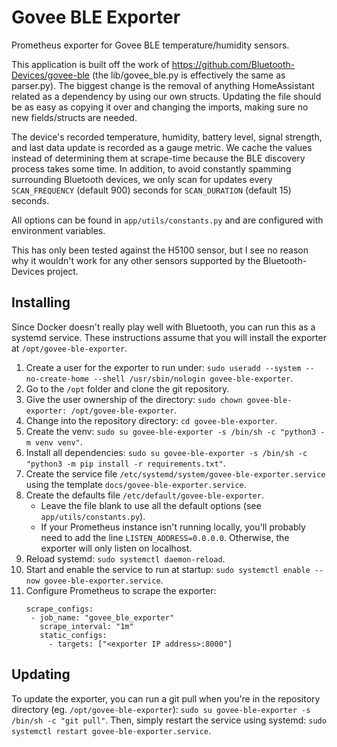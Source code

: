 # Govee BLE Exporter
Prometheus exporter for Govee BLE temperature/humidity sensors.

This application is built off the work of https://github.com/Bluetooth-Devices/govee-ble (the lib/govee_ble.py is effectively the same as parser.py).
The biggest change is the removal of anything HomeAssistant related as a dependency by using our own structs.
Updating the file should be as easy as copying it over and changing the imports, making sure no new fields/structs are needed.

The device's recorded temperature, humidity, battery level, signal strength, and last data update is recorded as a gauge metric.
We cache the values instead of determining them at scrape-time because the BLE discovery process takes some time.
In addition, to avoid constantly spamming surrounding Bluetooth devices, we only scan for updates every `SCAN_FREQUENCY` (default 900) seconds for `SCAN_DURATION` (default 15) seconds.

All options can be found in `app/utils/constants.py` and are configured with environment variables.

This has only been tested against the H5100 sensor, but I see no reason why it wouldn't work for any other sensors supported by the Bluetooth-Devices project.

## Installing
Since Docker doesn't really play well with Bluetooth, you can run this as a systemd service. These instructions assume that you will install the exporter at `/opt/govee-ble-exporter`.

1. Create a user for the exporter to run under: `sudo useradd --system --no-create-home --shell /usr/sbin/nologin govee-ble-exporter`.
1. Go to the `/opt` folder and clone the git repository.
1. Give the user ownership of the directory: `sudo chown govee-ble-exporter: /opt/govee-ble-exporter`.
1. Change into the repository directory: `cd govee-ble-exporter`.
1. Create the venv: `sudo su govee-ble-exporter -s /bin/sh -c "python3 -m venv venv"`.
1. Install all dependencies: `sudo su govee-ble-exporter -s /bin/sh -c "python3 -m pip install -r requirements.txt"`.
1. Create the service file `/etc/systemd/system/govee-ble-exporter.service` using the template `docs/govee-ble-exporter.service`.
1. Create the defaults file `/etc/default/govee-ble-exporter`.
   - Leave the file blank to use all the default options (see `app/utils/constants.py`).
   - If your Prometheus instance isn't running locally, you'll probably need to add the line `LISTEN_ADDRESS=0.0.0.0`. Otherwise, the exporter will only listen on localhost.
1. Reload systemd: `sudo systemctl daemon-reload`.
1. Start and enable the service to run at startup: `sudo systemctl enable --now govee-ble-exporter.service`.
1. Configure Prometheus to scrape the exporter:
    ```
   scrape_configs:
     - job_name: "govee_ble_exporter"
       scrape_interval: "1m"
       static_configs:
         - targets: ["<exporter IP address>:8000"]
   ```
   
## Updating
To update the exporter, you can run a git pull when you're in the repository directory (eg. `/opt/govee-ble-exporter`): `sudo su govee-ble-exporter -s /bin/sh -c "git pull"`.
Then, simply restart the service using systemd: `sudo systemctl restart govee-ble-exporter.service`.